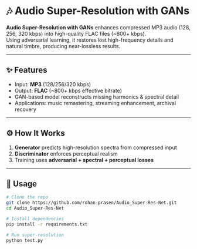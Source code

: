 # 🎶 Audio Super-Resolution with GANs  

**Audio Super-Resolution with GANs** enhances compressed MP3 audio (128, 256, 320 kbps) into high-quality FLAC files (~800+ kbps).  
Using adversarial learning, it restores lost high-frequency details and natural timbre, producing near-lossless results.  

---

## ✨ Features  
- Input: **MP3** (128/256/320 kbps)  
- Output: **FLAC** (~800+ kbps effective bitrate)  
- GAN-based model reconstructs missing harmonics & spectral detail  
- Applications: music remastering, streaming enhancement, archival recovery  

---

## ⚙️ How It Works  
1. **Generator** predicts high-resolution spectra from compressed input  
2. **Discriminator** enforces perceptual realism  
3. Training uses **adversarial + spectral + perceptual losses**  

---

## 🚀 Usage  

```bash
# Clone the repo
git clone https://github.com/rohan-prasen/Audio_Super-Res-Net.git
cd Audio_Super-Res-Net

# Install dependencies
pip install -r requirements.txt

# Run super-resolution
python test.py
